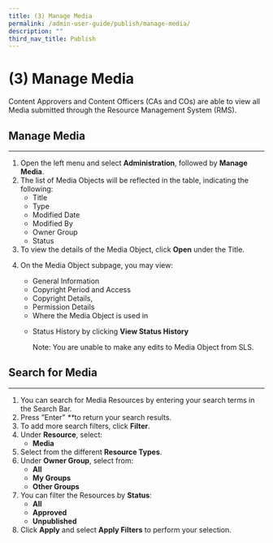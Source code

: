 ```yaml
---
title: (3) Manage Media
permalink: /admin-user-guide/publish/manage-media/
description: ""
third_nav_title: Publish
---
```

<h1 id="-3-manage-media">(3) Manage Media</h1>
<p>Content Approvers and Content Officers (CAs and COs) are able to view all Media submitted through the Resource Management System (RMS).</p>
<h2 id="manage-media">Manage Media</h2>
<hr>
<ol>
<li>Open the left menu and select <strong>Administration</strong>, followed by <strong>Manage Media</strong>.</li>
<li>The list of Media Objects will be reflected in the table, indicating the following:<ul>
<li>Title</li>
<li>Type</li>
<li>Modified Date</li>
<li>Modified By</li>
<li>Owner Group</li>
<li>Status</li>
</ul>
</li>
<li>To view the details of the Media Object, click <strong>Open</strong> under the Title. </li>
<li><p>On the Media Object subpage, you may view:</p>
<ul>
<li>General Information</li>
<li>Copyright Period and Access</li>
<li>Copyright Details,</li>
<li>Permission Details</li>
<li>Where the Media Object is used in</li>
<li><p>Status History by clicking <strong>View Status History</strong></p>
<p>Note: You are unable to make any edits to Media Object from SLS. </p>
</li>
</ul>
</li>
</ol>
<h2 id="search-for-media">Search for Media</h2>
<hr>
<ol>
<li>You can search for Media Resources by entering your search terms in the Search Bar. </li>
<li>Press ”Enter” <em>**</em>to return your search results.</li>
<li>To add more search filters, click <strong>Filter</strong>. </li>
<li>Under <strong>Resource</strong>, select:<ul>
<li><strong>Media</strong></li>
</ul>
</li>
<li>Select from the different <strong>Resource Types</strong>.</li>
<li>Under <strong>Owner Group</strong>, select from:<ul>
<li><strong>All</strong></li>
<li><strong>My Groups</strong></li>
<li><strong>Other Groups</strong></li>
</ul>
</li>
<li>You can filter the Resources by <strong>Status</strong>:<ul>
<li><strong>All</strong></li>
<li><strong>Approved</strong></li>
<li><strong>Unpublished</strong></li>
</ul>
</li>
<li>Click <strong>Apply</strong> and select <strong>Apply Filters</strong> to perform your selection.</li>
</ol>
